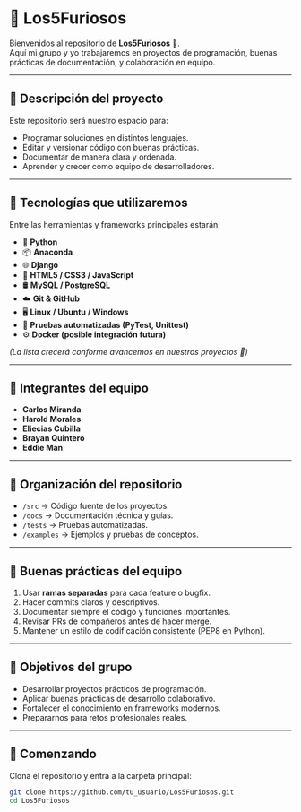 # 🚀 Los5Furiosos  

Bienvenidos al repositorio de **Los5Furiosos** 🎯.  
Aquí mi grupo y yo trabajaremos en proyectos de programación, buenas prácticas de documentación, y colaboración en equipo.  

---

## 📝 Descripción del proyecto
Este repositorio será nuestro espacio para:  
- Programar soluciones en distintos lenguajes.  
- Editar y versionar código con buenas prácticas.  
- Documentar de manera clara y ordenada.  
- Aprender y crecer como equipo de desarrolladores.  

---

## 🔧 Tecnologías que utilizaremos
Entre las herramientas y frameworks principales estarán:  

- 🐍 **Python**  
- 📦 **Anaconda**  
- 🌐 **Django**  
- 🎨 **HTML5 / CSS3 / JavaScript**  
- 🛢️ **MySQL / PostgreSQL**  
- ☁️ **Git & GitHub**  
- 🖥️ **Linux / Ubuntu / Windows**  
- 🧪 **Pruebas automatizadas (PyTest, Unittest)**  
- ⚙️ **Docker (posible integración futura)**  

*(La lista crecerá conforme avancemos en nuestros proyectos 🚀)*  

---

## 👥 Integrantes del equipo
- **Carlos Miranda**  
- **Harold Morales**  
- **Eliecias Cubilla**  
- **Brayan Quintero**  
- **Eddie Man**  

---

## 📂 Organización del repositorio
- `/src` → Código fuente de los proyectos.  
- `/docs` → Documentación técnica y guías.  
- `/tests` → Pruebas automatizadas.  
- `/examples` → Ejemplos y pruebas de conceptos.  

---

## 🌟 Buenas prácticas del equipo
1. Usar **ramas separadas** para cada feature o bugfix.  
2. Hacer commits claros y descriptivos.  
3. Documentar siempre el código y funciones importantes.  
4. Revisar PRs de compañeros antes de hacer merge.  
5. Mantener un estilo de codificación consistente (PEP8 en Python).  

---

## 📌 Objetivos del grupo
- Desarrollar proyectos prácticos de programación.  
- Aplicar buenas prácticas de desarrollo colaborativo.  
- Fortalecer el conocimiento en frameworks modernos.  
- Prepararnos para retos profesionales reales.  

---

## 🚀 Comenzando
Clona el repositorio y entra a la carpeta principal:  

```bash
git clone https://github.com/tu_usuario/Los5Furiosos.git
cd Los5Furiosos
